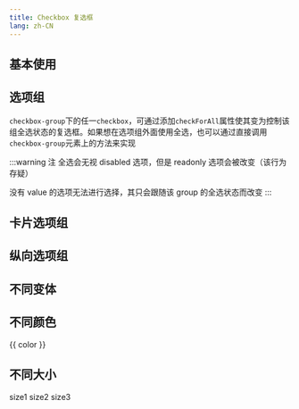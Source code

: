 ```yaml
---
title: Checkbox 复选框
lang: zh-CN
---
```


<script setup>
import { themeColors } from '@lun/components';
</script>

## 基本使用

<!-- @Code:basicUsage -->

## 选项组

`checkbox-group`下的任一`checkbox`，可通过添加`checkForAll`属性使其变为控制该组全选状态的复选框。如果想在选项组外面使用全选，也可以通过直接调用`checkbox-group`元素上的方法来实现

<!-- @Code:checkboxGroup -->

:::warning 注
全选会无视 disabled 选项，但是 readonly 选项会被改变（该行为存疑）

没有 value 的选项无法进行选择，其只会跟随该 group 的全选状态而改变
:::

## 卡片选项组

<!-- @Code:card -->

## 纵向选项组

<!-- @Code:verticalGroup -->

## 不同变体

<!-- @Code:differentVariants -->

## 不同颜色

<div class="container">
  <l-checkbox v-for="color in themeColors" :color="color" checked>{{ color }}</l-checkbox>
</div>

## 不同大小

<div class="container">
  <l-checkbox size="1">size1</l-checkbox>
  <l-checkbox size="2">size2</l-checkbox>
  <l-checkbox size="3">size3</l-checkbox>
</div>

